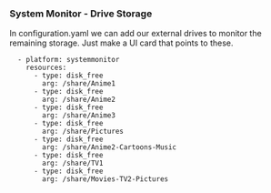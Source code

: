 ### System Monitor - Drive Storage
In configuration.yaml we can add our external drives to monitor the remaining storage. Just make a UI card that points to these.  

```sensor:
  - platform: systemmonitor
    resources:
      - type: disk_free
        arg: /share/Anime1
      - type: disk_free
        arg: /share/Anime2
      - type: disk_free
        arg: /share/Anime3
      - type: disk_free
        arg: /share/Pictures
      - type: disk_free
        arg: /share/Anime2-Cartoons-Music
      - type: disk_free
        arg: /share/TV1
      - type: disk_free
        arg: /share/Movies-TV2-Pictures
```
